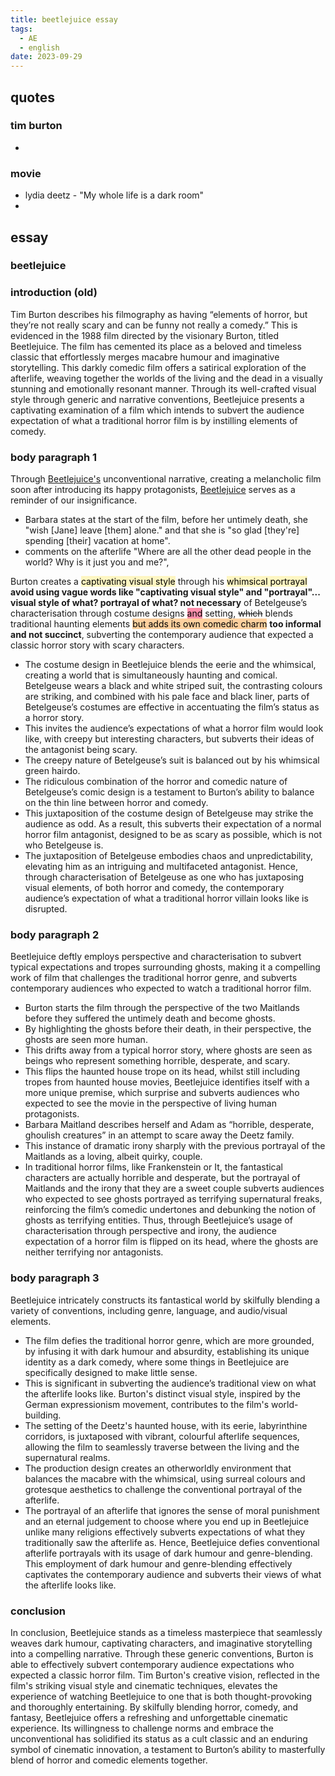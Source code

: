 ```yaml
---
title: beetlejuice essay
tags:
  - AE
  - english
date: 2023-09-29
---
```

## quotes
### tim burton
- 
### movie
- lydia deetz - "My whole life is a dark room"
- 
## essay
### beetlejuice

### introduction (old)
Tim Burton describes his filmography as having “elements of horror, but they’re not really scary and can be funny not really a comedy.” This is evidenced in the 1988 film directed by the visionary Burton, titled Beetlejuice. The film has cemented its place as a beloved and timeless classic that effortlessly merges macabre humour and imaginative storytelling. This darkly comedic film offers a satirical exploration of the afterlife, weaving together the worlds of the living and the dead in a visually stunning and emotionally resonant manner. Through its well-crafted visual style through generic and narrative conventions, Beetlejuice presents a captivating examination of a film which intends to subvert the audience expectation of what a traditional horror film is by instilling elements of comedy.

### body paragraph 1
Through <u>Beetlejuice's</u> unconventional narrative, creating a melancholic film soon after introducing its happy protagonists, <u>Beetlejuice</u> serves as a reminder of our insignificance.
- Barbara states at the start of the film, before her untimely death, she "wish \[Jane] leave \[them] alone." and that she is "so glad \[they're] spending \[their] vacation at home".
- comments on the afterlife "Where are all the other dead people in the world?  Why is it just you and me?", 

Burton creates a <mark style="background: #FFF3A3A6;">captivating visual style</mark> through his <mark style="background: #FFF3A3A6;">whimsical portrayal</mark> **avoid using vague words like "captivating visual style" and "portrayal"... visual style of what? portrayal of what? not necessary** of Betelgeuse’s characterisation through costume designs <mark style="background: #FF5582A6;">and</mark> setting, ~~which~~ blends traditional haunting elements <mark style="background: #FFB86CA6;">but adds its own comedic charm</mark> **too informal and not succinct**, subverting the contemporary audience that expected a classic horror story with scary characters. 
- The costume design in Beetlejuice blends the eerie and the whimsical, creating a world that is simultaneously haunting and comical. Betelgeuse wears a black and white striped suit, the contrasting colours are striking, and combined with his pale face and black liner, parts of Betelgeuse’s costumes are effective in accentuating the film’s status as a horror story. 
- This invites the audience’s expectations of what a horror film would look like, with creepy but interesting characters, but subverts their ideas of the antagonist being scary. 
- The creepy nature of Betelgeuse’s suit is balanced out by his whimsical green hairdo. 
- The ridiculous combination of the horror and comedic nature of Betelgeuse’s comic design is a testament to Burton’s ability to balance on the thin line between horror and comedy. 
- This juxtaposition of the costume design of Betelgeuse may strike the audience as odd. As a result, this subverts their expectation of a normal horror film antagonist, designed to be as scary as possible, which is not who Betelgeuse is. 
- The juxtaposition of Betelgeuse embodies chaos and unpredictability, elevating him as an intriguing and multifaceted antagonist. 
Hence, through characterisation of Betelgeuse as one who has juxtaposing visual elements, of both horror and comedy, the contemporary audience’s expectation of what a traditional horror villain looks like is disrupted.

### body paragraph 2
Beetlejuice deftly employs perspective and characterisation to subvert typical expectations and tropes surrounding ghosts, making it a compelling work of film that challenges the traditional horror genre, and subverts contemporary audiences who expected to watch a traditional horror film. 
- Burton starts the film through the perspective of the two Maitlands before they suffered the untimely death and become ghosts. 
- By highlighting the ghosts before their death, in their perspective, the ghosts are seen more human. 
- This drifts away from a typical horror story, where ghosts are seen as beings who represent something horrible, desperate, and scary. 
- This flips the haunted house trope on its head, whilst still including tropes from haunted house movies, Beetlejuice identifies itself with a more unique premise, which surprise and subverts audiences who expected to see the movie in the perspective of living human protagonists. 
- Barbara Maitland describes herself and Adam as “horrible, desperate, ghoulish creatures” in an attempt to scare away the Deetz family. 
- This instance of dramatic irony sharply with the previous portrayal of the Maitlands as a loving, albeit quirky, couple. 
- In traditional horror films, like Frankenstein or It, the fantastical characters are actually horrible and desperate, but the portrayal of Maitlands and the irony that they are a sweet couple subverts audiences who expected to see ghosts portrayed as terrifying supernatural freaks, reinforcing the film’s comedic undertones and debunking the notion of ghosts as terrifying entities. 
Thus, through Beetlejuice’s usage of characterisation through perspective and irony, the audience expectation of a horror film is flipped on its head, where the ghosts are neither terrifying nor antagonists.

### body paragraph 3
Beetlejuice intricately constructs its fantastical world by skilfully blending a variety of conventions, including genre, language, and audio/visual elements. 
- The film defies the traditional horror genre, which are more grounded, by infusing it with dark humour and absurdity, establishing its unique identity as a dark comedy, where some things in Beetlejuice are specifically designed to make little sense. 
- This is significant in subverting the audience’s traditional view on what the afterlife looks like. Burton's distinct visual style, inspired by the German expressionism movement, contributes to the film's world-building. 
- The setting of the Deetz's haunted house, with its eerie, labyrinthine corridors, is juxtaposed with vibrant, colourful afterlife sequences, allowing the film to seamlessly traverse between the living and the supernatural realms. 
- The production design creates an otherworldly environment that balances the macabre with the whimsical, using surreal colours and grotesque aesthetics to challenge the conventional portrayal of the afterlife. 
- The portrayal of an afterlife that ignores the sense of moral punishment and an eternal judgement to choose where you end up in Beetlejuice unlike many religions effectively subverts expectations of what they traditionally saw the afterlife as. 
Hence, Beetlejuice defies conventional afterlife portrayals with its usage of dark humour and genre-blending. This employment of dark humour and genre-blending effectively captivates the contemporary audience and subverts their views of what the afterlife looks like.

### conclusion
In conclusion, Beetlejuice stands as a timeless masterpiece that seamlessly weaves dark humour, captivating characters, and imaginative storytelling into a compelling narrative. Through these generic conventions, Burton is able to effectively subvert contemporary audience expectations who expected a classic horror film. Tim Burton's creative vision, reflected in the film's striking visual style and cinematic techniques, elevates the experience of watching Beetlejuice to one that is both thought-provoking and thoroughly entertaining. By skilfully blending horror, comedy, and fantasy, Beetlejuice offers a refreshing and unforgettable cinematic experience. Its willingness to challenge norms and embrace the unconventional has solidified its status as a cult classic and an enduring symbol of cinematic innovation, a testament to Burton’s ability to masterfully blend of horror and comedic elements together.